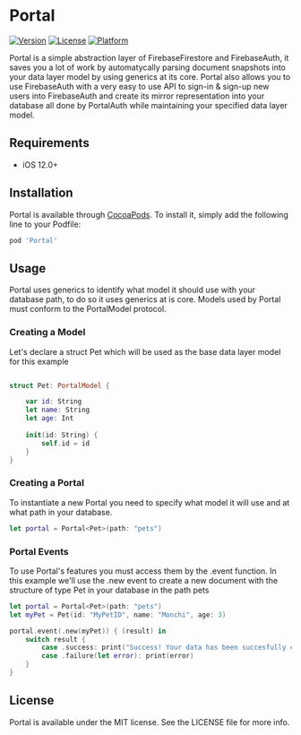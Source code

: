 # Portal
[![Version](https://img.shields.io/cocoapods/v/Portal.svg?style=flat)](https://cocoapods.org/pods/Portal)
[![License](https://img.shields.io/cocoapods/l/Portal.svg?style=flat)](https://cocoapods.org/pods/Portal)
[![Platform](https://img.shields.io/cocoapods/p/Portal.svg?style=flat)](https://cocoapods.org/pods/Portal)

Portal is a simple abstraction layer of FirebaseFirestore and FirebaseAuth, it saves you a lot of work by automatycally parsing  document snapshots into your data layer model by using generics at its core. Portal also allows you to use FirebaseAuth with a very easy to use API to sign-in & sign-up new users into FirebaseAuth and create its mirror representation into your  database all done by PortalAuth while maintaining your specified data layer model.

## Requirements

- iOS 12.0+

## Installation

Portal is available through [CocoaPods](https://cocoapods.org). To install
it, simply add the following line to your Podfile:

```ruby
pod 'Portal'
```
## Usage
<p> Portal uses generics to identify what model it should use with your database path, to do so it uses generics at is core. Models used by Portal must conform to the PortalModel protocol. </p>

### Creating a Model
<p> Let's declare a struct Pet which will be used as the base data layer model for this example</p>

```swift

struct Pet: PortalModel {

    var id: String
    let name: String
    let age: Int
    
    init(id: String) {
        self.id = id
    }
}

```

### Creating a Portal
<p>To instantiate a new Portal you need to specify what model it will use and at what path in your database.</p>
  
```swift
let portal = Portal<Pet>(path: "pets")

```
### Portal Events
<p> To use Portal's features you must access them by the .event function. In this example we'll use the .new event to create a new document with the structure of type Pet in your database in the path pets </p>

```swift 
let portal = Portal<Pet>(path: "pets")
let myPet = Pet(id: "MyPetID", name: "Monchi", age: 3)

portal.event(.new(myPet)) { (result) in
    switch result { 
        case .success: print("Success! Your data has been succesfully created")
        case .failure(let error): print(error)
    }
}

```

## License

Portal is available under the MIT license. See the LICENSE file for more info.
